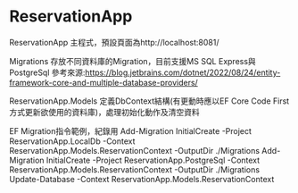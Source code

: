 # ReservationApp

ReservationApp
	主程式，預設頁面為http://localhost:8081/

Migrations
	存放不同資料庫的Migration，目前支援MS SQL Express與PostgreSql
	參考來源:https://blog.jetbrains.com/dotnet/2022/08/24/entity-framework-core-and-multiple-database-providers/

ReservationApp.Models
	定義DbContext結構(有更動時應以EF Core Code First方式更新欲使用的資料庫)，處理初始化動作及清空資料

EF Migration指令範例，紀錄用
	Add-Migration InitialCreate -Project ReservationApp.LocalDb -Context ReservationApp.Models.ReservationContext -OutputDir ./Migrations
	Add-Migration InitialCreate -Project ReservationApp.PostgreSql -Context ReservationApp.Models.ReservationContext -OutputDir ./Migrations
	Update-Database -Context ReservationApp.Models.ReservationContext


